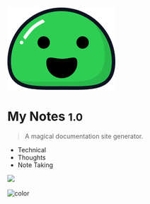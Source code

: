 ![logo](_media/icon.svg)

# My Notes <small>1.0</small>

> A magical documentation site generator.

- Technical
- Thoughts
- Note Taking

<!-- background image -->

![](_media/bg.png)

<!-- background color -->
![color](#f0f0f0)
